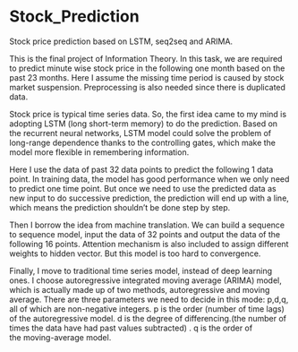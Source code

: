 # Stock_Prediction
Stock price prediction based on LSTM, seq2seq and ARIMA.


This is the final project of Information Theory. In this task, we are required to predict minute wise stock price in the following one month based on the past 23 months. Here I assume the missing time period is caused by stock market suspension. Preprocessing is also needed since there is duplicated data.

Stock price is typical time series data. So, the first idea came to my mind is adopting LSTM (long short-term memory) to do the prediction. Based on the recurrent neural networks, LSTM model could solve the problem of long-range dependence thanks to the controlling gates, which make the model more flexible in remembering information.

Here I use the data of past 32 data points to predict the following 1 data point. In training data, the model has good performance when we only need to predict one time point. But once we need to use the predicted data as new input to do successive prediction, the prediction will end up with a line, which means the prediction shouldn’t be done step by step.

Then I borrow the idea from machine translation. We can build a sequence to sequence model, input the data of 32 points and output the data of the following 16 points. Attention mechanism is also included to assign different weights to hidden vector. But this model is too hard to convergence.

Finally, I move to traditional time series model, instead of deep learning ones. I choose autoregressive integrated moving average (ARIMA) model, which is actually made up of two methods, autoregressive and moving average. There are three parameters we need to decide in this mode: p,d,q, all of which are non-negative integers.
p is the order (number of time lags) of the autoregressive model.
d is the degree of differencing.(the number of times the data have had past values subtracted) .
q is the order of the moving-average model.

